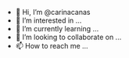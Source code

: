 - 👋 Hi, I’m @carinacanas
- 👀 I’m interested in ...
- 🌱 I’m currently learning ...
- 💞️ I’m looking to collaborate on ...
- 📫 How to reach me ...

<!---
carinacanas/carinacanas is a ✨ special ✨ repository because its `README.md` (this file) appears on your GitHub profile.
You can click the Preview link to take a look at your changes.
--->
